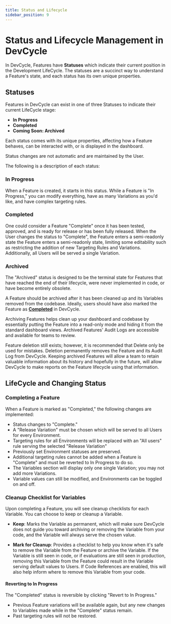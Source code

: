 ```yaml
---
title: Status and Lifecycle
sidebar_position: 9
---
```


# Status and Lifecycle Management in DevCycle

In DevCycle, Features have **Statuses** which indicate their current position in the Development LifeCycle. The statuses
are a succinct way to understand a Feature's state, and each status has its own unique properties.

## Statuses

Features in DevCycle can exist in one of three Statuses to indicate their current LifeCycle stage:

- **In Progress**
- **Completed**
- **Coming Soon: Archived**

Each status comes with its unique properties, affecting how a Feature behaves, can be interacted with, or is displayed
in the dashboard.

Status changes are not automatic and are maintained by the User.

The following is a description of each status:

### In Progress

When a Feature is created, it starts in this status. While a Feature is "In Progress," you can modify everything, have
as many Variations as you'd like, and have complex targeting rules.

### Completed

One could consider a Feature "Complete" once it has been tested, approved, and is ready for release or has been fully
released. When the User changes the status to "Complete", the Feature enters a semi-readonly state the Feature enters a
semi-readonly state, limiting some editability such as restricting the addition of new Targeting Rules and Variations.
Additionally, all Users will be served a single Variation.

### Archived

The "Archived" status is designed to be the terminal state for Features that have reached the end of their lifecycle,
were never implemented in code, or have become entirely obsolete.

A Feature should be archived after it has been cleaned up and its Variables removed from the codebase. Ideally, users
should have also marked the Feature as **[Completed](/essentials/status-and-lifecycle#completed)** in DevCycle.

Archiving Features helps clean up your dashboard and codebase by essentially putting the Feature into a read-only mode
and hiding it from the standard dashboard views. Archived Features' Audit Logs are accessible and available for teams to
review.

Feature deletion still exists; however, it is recommended that Delete only be used for mistakes. Deletion permanently
removes the Feature and its Audit Log from DevCycle. Keeping archived Features will allow a team to retain valuable
information about its history and hopefully in the future, will allow DevCycle to make reports on the Feature lifecycle
using that information.

## LifeCycle and Changing Status

### Completing a Feature

When a Feature is marked as "Completed," the following changes are implemented:

- Status changes to "Complete."
- A "Release Variation" must be chosen which will be served to all Users for every Environment.
- Targeting rules for all Environments will be replaced with an "All users" rule serving the selected "Release
  Variation"
- Previously set Environment statuses are preserved.
- Additional targeting rules cannot be added when a Feature is "Complete" and must be reverted to In Progress to do so.
- The Variables section will display only one single Variation; you may not add more Variations.
- Variable values can still be modified, and Environments can be toggled on and off.

### Cleanup Checklist for Variables

Upon completing a Feature, you will see cleanup checklists for each Variable. You can choose to keep or cleanup a
Variable.

- **Keep**: Marks the Variable as permanent, which will make sure DevCycle does not guide you toward archiving or
  removing the Variable from your code, and the Variable will always serve the chosen value.

- **Mark for Cleanup**: Provides a checklist to help you know when it's safe to remove the Variable from the Feature or
  archive the Variable. If the Variable is still seen in code, or if evaluations are still seen in production, removing
  this Variable from the Feature could result in the Variable serving default values to Users. If Code References are
  enabled, this will also help inform where to remove this Variable from your code.

#### Reverting to In Progress

The "Completed" status is reversible by clicking "Revert to In Progress."

- Previous Feature variations will be available again, but any new changes to Variables made while in the "Complete"
  status remain.
- Past targeting rules will not be restored.
